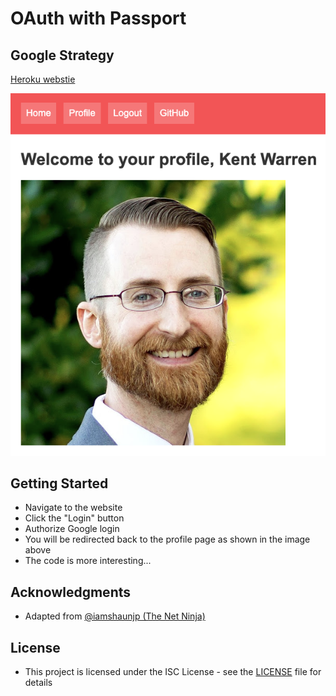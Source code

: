# **OAuth with Passport**
## Google Strategy

[Heroku webstie](https://oauth-with-passport.herokuapp.com/)

![Login page](login.png)

## Getting Started

- Navigate to the website
- Click the "Login" button
- Authorize Google login
- You will be redirected back to the profile page as shown in the image above
- The code is more interesting...

## Acknowledgments

- Adapted from [@iamshaunjp (The Net Ninja)](https://github.com/iamshaunjp/oauth-playlist)

## License

- This project is licensed under the ISC License - see the [LICENSE](./LICENSE) file for details
